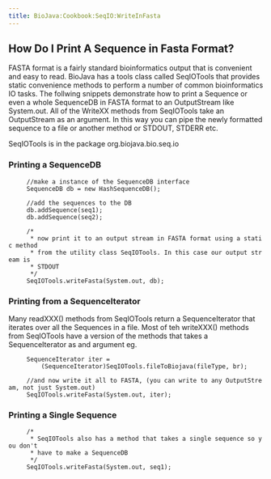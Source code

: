 ```yaml
---
title: BioJava:Cookbook:SeqIO:WriteInFasta
---
```


How Do I Print A Sequence in Fasta Format?
------------------------------------------

FASTA format is a fairly standard bioinformatics output that is
convenient and easy to read. BioJava has a tools class called SeqIOTools
that provides static convenience methods to perform a number of common
bioinformatics IO tasks. The follwing snippets demonstrate how to print
a Sequence or even a whole SequenceDB in FASTA format to an OutputStream
like System.out. All of the WriteXX methods from SeqIOTools take an
OutputStream as an argument. In this way you can pipe the newly
formatted sequence to a file or another method or STDOUT, STDERR etc.

SeqIOTools is in the package org.biojava.bio.seq.io

### Printing a SequenceDB

<java>

`     //make a instance of the SequenceDB interface`  
`     SequenceDB db = new HashSequenceDB();`

`     //add the sequences to the DB`  
`     db.addSequence(seq1);`  
`     db.addSequence(seq2);`

`     /*`  
`      * now print it to an output stream in FASTA format using a static method`  
`      * from the utility class SeqIOTools. In this case our output stream is`  
`      * STDOUT`  
`      */`  
`     SeqIOTools.writeFasta(System.out, db);`

</java>

### Printing from a SequenceIterator

Many readXXX() methods from SeqIOTools return a SequenceIterator that
iterates over all the Sequences in a file. Most of teh writeXXX()
methods from SeqIOTools have a version of the methods that takes a
SequenceIterator as and argument eg.

<java>

`     SequenceIterator iter =`  
`         (SequenceIterator)SeqIOTools.fileToBiojava(fileType, br);`

`     //and now write it all to FASTA, (you can write to any OutputStream, not just System.out)`  
`     SeqIOTools.writeFasta(System.out, iter);`

</java>

### Printing a Single Sequence

<java>

`     /*`  
`      * SeqIOTools also has a method that takes a single sequence so you don't`  
`      * have to make a SequenceDB`  
`      */`  
`     SeqIOTools.writeFasta(System.out, seq1);`

</java>
